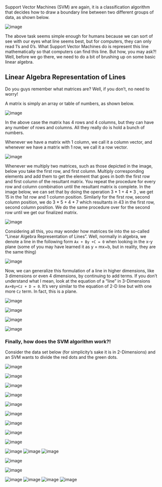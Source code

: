 Support Vector Machines (SVM) are again, it is a classification algorithm that decides how to draw a boundary line between two different groups of data, as shown below.

![image](https://user-images.githubusercontent.com/23405520/113813547-bf43b300-978d-11eb-82a4-922b98a7ecaa.png)

The above task seems simple enough for humans because we can sort of see with our eyes what line seems best, but for computers, they can only read 1’s and 0’s. What Support Vector Machines do is represent this line mathematically so that computers can find this line. But how, you may ask?! Well, before we go there, we need to do a bit of brushing up on some basic linear algebra.

## Linear Algebra Representation of Lines

Do you guys remember what matrices are? Well, if you don’t, no need to worry!

A matrix is simply an array or table of numbers, as shown below.


![image](https://user-images.githubusercontent.com/23405520/113813606-d5517380-978d-11eb-9578-725e0dab181f.png)


In the above case the matrix has 4 rows and 4 columns, but they can have any number of rows and columns. All they really do is hold a bunch of numbers.

Whenever we have a matrix with 1 column, we call it a column vector, and whenever we have a matrix with 1 row, we call it a row vector.


![image](https://user-images.githubusercontent.com/23405520/113813632-e1d5cc00-978d-11eb-8818-9cd9bfe3aac9.png)

Whenever we multiply two matrices, such as those depicted in the image, below you take the first row, and first column. Multiply corresponding elements and add them to get the element that goes in both the first row and first column of the resultant matrix. You repeat the procedure for every row and column combination until the resultant matrix is complete. In the image below, we can set that by doing the operation 3 * 1 + 4 * 3 , we get 15 in the 1st row and 1 column position. Similarly for the first row, second column position, we do 3 * 5 + 4 * 7 which resultants in 43 in the first row, second column position. We do the same procedure over for the second row until we get our finalized matrix.

![image](https://user-images.githubusercontent.com/23405520/113813765-22354a00-978e-11eb-9f12-35aa78176b35.png)

Considering all this, you may wonder how matrices tie into the so-called “Linear Algebra Representation of Lines”. Well, normally in algebra, we denote a line in the following form `Ax + By +C = 0` when looking in the x-y plane (some of you may have learned it as y = mx+b, but in reality, they are the same thing)

![image](https://user-images.githubusercontent.com/23405520/113813819-3da05500-978e-11eb-9d4c-3ce97c747537.png)

Now, we can generalize this formulation of a line in higher dimensions, like 3 dimensions or even 4 dimensions, by continuing to add terms. If you don’t understand what I mean, look at the equation of a “line” in 3-Dimensions `Ax+By+Cz + D = 0`. It’s very similar to the equation of 2-D line but with one more `Cz` term. In fact, this is a plane.


![image](https://user-images.githubusercontent.com/23405520/113813883-590b6000-978e-11eb-8aa9-96f646b824d4.png)


![image](https://user-images.githubusercontent.com/23405520/113813966-80fac380-978e-11eb-8a15-e62fbfa69650.png)

![image](https://user-images.githubusercontent.com/23405520/113813988-8c4def00-978e-11eb-92cc-9f595e671cd4.png)

![image](https://user-images.githubusercontent.com/23405520/113814010-97088400-978e-11eb-862c-8e84c1b12e4f.png)

### Finally, how does the SVM algorithm work?!

Consider the data set below (for simplicity’s sake it is in 2-Dimensions) and an SVM wants to divide the red dots and the green dots.

![image](https://user-images.githubusercontent.com/23405520/113814038-a5ef3680-978e-11eb-8649-cc7d4db00d13.png)

![image](https://user-images.githubusercontent.com/23405520/113814080-ba333380-978e-11eb-9afe-28905444ffb9.png)

![image](https://user-images.githubusercontent.com/23405520/113814122-cd460380-978e-11eb-9456-efcdcd9b113c.png)

![image](https://user-images.githubusercontent.com/23405520/113814144-d59e3e80-978e-11eb-8905-7fb702ed8e90.png)

![image](https://user-images.githubusercontent.com/23405520/113814179-e353c400-978e-11eb-9d6f-019d36f8b290.png)

![image](https://user-images.githubusercontent.com/23405520/113814231-f070b300-978e-11eb-9f25-c0b9f6790f38.png)

![image](https://user-images.githubusercontent.com/23405520/113814263-fc5c7500-978e-11eb-894f-1ae3b345b9e3.png)

![image](https://user-images.githubusercontent.com/23405520/113814291-08e0cd80-978f-11eb-8aa1-5820bde991d0.png)

![image](https://user-images.githubusercontent.com/23405520/113814326-18601680-978f-11eb-8f46-78f86fe46755.png)

![image](https://user-images.githubusercontent.com/23405520/113814367-257d0580-978f-11eb-9481-551cd1227950.png)
![image](https://user-images.githubusercontent.com/23405520/113814385-30d03100-978f-11eb-91dc-8c646b784927.png)
![image](https://user-images.githubusercontent.com/23405520/113814405-3cbbf300-978f-11eb-90f2-d166bffb9fbe.png)

![image](https://user-images.githubusercontent.com/23405520/113814436-47768800-978f-11eb-9970-30227e406e0c.png)

![image](https://user-images.githubusercontent.com/23405520/113814464-52c9b380-978f-11eb-9d41-f1a76267ba43.png)

![image](https://user-images.githubusercontent.com/23405520/113814486-5d844880-978f-11eb-988c-091e5bc022b9.png)
![image](https://user-images.githubusercontent.com/23405520/113814512-67a64700-978f-11eb-85f8-41ea119d4545.png)
![image](https://user-images.githubusercontent.com/23405520/113814553-768cf980-978f-11eb-9467-a60f218d354d.png)
![image](https://user-images.githubusercontent.com/23405520/113814583-80aef800-978f-11eb-8974-a878fb080b01.png)








